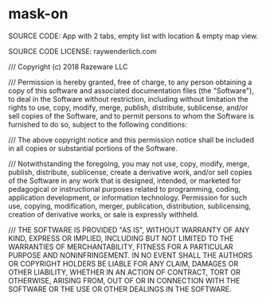 # mask-on

SOURCE CODE:
App with 2 tabs, empty list with location & empty map view.

SOURCE CODE LICENSE:
raywenderlich.com 

/// Copyright (c) 2018 Razeware LLC

/// Permission is hereby granted, free of charge, to any person obtaining a copy of this software and associated documentation files (the "Software"), to deal in the Software without restriction, including without limitation the rights to use, copy, modify, merge, publish, distribute, sublicense, and/or sell copies of the Software, and to permit persons to whom the Software is furnished to do so, subject to the following conditions:

/// The above copyright notice and this permission notice shall be included in all copies or substantial portions of the Software.

/// Notwithstanding the foregoing, you may not use, copy, modify, merge, publish, distribute, sublicense, create a derivative work, and/or sell copies of the Software in any work that is designed, intended, or marketed for pedagogical or instructional purposes related to programming, coding, application development, or information technology.  Permission for such use, copying, modification, merger, publication, distribution, sublicensing, creation of derivative works, or sale is expressly withheld.

/// THE SOFTWARE IS PROVIDED "AS IS", WITHOUT WARRANTY OF ANY KIND, EXPRESS OR IMPLIED, INCLUDING BUT NOT LIMITED TO THE WARRANTIES OF MERCHANTABILITY, FITNESS FOR A PARTICULAR PURPOSE AND NONINFRINGEMENT. IN NO EVENT SHALL THE AUTHORS OR COPYRIGHT HOLDERS BE LIABLE FOR ANY CLAIM, DAMAGES OR OTHER LIABILITY, WHETHER IN AN ACTION OF CONTRACT, TORT OR OTHERWISE, ARISING FROM, OUT OF OR IN CONNECTION WITH THE SOFTWARE OR THE USE OR OTHER DEALINGS IN THE SOFTWARE.
